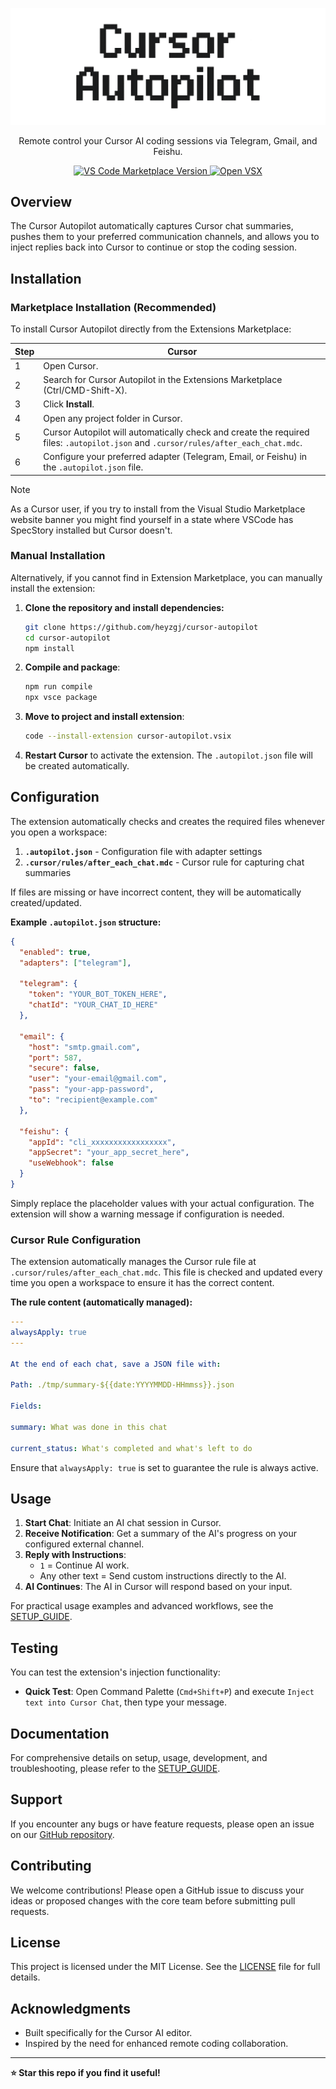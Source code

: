 <p align="center">
  <img src="./autopilot.png" alt="Cursor Autopilot Logo">
</p>
<p align="center">Remote control your Cursor AI coding sessions via Telegram, Gmail, and Feishu.</p>

<p align="center">
  <a href="https://marketplace.visualstudio.com/items?itemName=heyzgj.cursor-autopilot">
    <img src="https://img.shields.io/visual-studio-marketplace/v/heyzgj.cursor-autopilot?label=VS%20Code&color=blue&logo=visual-studio-code&logoColor=white" alt="VS Code Marketplace Version">
  </a>
  <a href="https://open-vsx.org/extension/heyzgj/cursor-autopilot">
    <img src="https://img.shields.io/static/v1?label=Open%20VSX&message=Cursor%20Autopilot&color=blue&style=flat-square&logo=visual-studio-code&logoColor=white" alt="Open VSX">
  </a>
</p>

## Overview

The Cursor Autopilot automatically captures Cursor chat summaries, pushes them to your preferred communication channels, and allows you to inject replies back into Cursor to continue or stop the coding session. 

## Installation

### Marketplace Installation (Recommended)

To install Cursor Autopilot directly from the Extensions Marketplace:

| Step | Cursor |
| --- | --- |
| 1 | Open Cursor. |
| 2 | Search for Cursor Autopilot in the Extensions Marketplace (Ctrl/CMD-Shift-X). |
| 3 | Click **Install**. |
| 4 | Open any project folder in Cursor. |
| 5 | Cursor Autopilot will automatically check and create the required files: `.autopilot.json` and `.cursor/rules/after_each_chat.mdc`. |
| 6 | Configure your preferred adapter (Telegram, Email, or Feishu) in the `.autopilot.json` file. |

> [!NOTE]
> As a Cursor user, if you try to install from the Visual Studio Marketplace website banner you might find yourself in a state where VSCode has SpecStory installed but Cursor doesn't.

### Manual Installation

Alternatively, if you cannot find in Extension Marketplace, you can manually install the extension:

1.  **Clone the repository and install dependencies:**
    ```bash
    git clone https://github.com/heyzgj/cursor-autopilot
    cd cursor-autopilot
    npm install
    ```
2.  **Compile and package**:
    ```bash
    npm run compile
    npx vsce package
    ```
4.  **Move to project and install extension**:
    ```bash
    code --install-extension cursor-autopilot.vsix
    ```
5. **Restart Cursor** to activate the extension. The `.autopilot.json` file will be created automatically.

## Configuration

The extension automatically checks and creates the required files whenever you open a workspace:

1. **`.autopilot.json`** - Configuration file with adapter settings
2. **`.cursor/rules/after_each_chat.mdc`** - Cursor rule for capturing chat summaries

If files are missing or have incorrect content, they will be automatically created/updated.

**Example `.autopilot.json` structure:**

```json
{
  "enabled": true,
  "adapters": ["telegram"],
  
  "telegram": {
    "token": "YOUR_BOT_TOKEN_HERE",
    "chatId": "YOUR_CHAT_ID_HERE"
  },
  
  "email": {
    "host": "smtp.gmail.com",
    "port": 587,
    "secure": false,
    "user": "your-email@gmail.com",
    "pass": "your-app-password",
    "to": "recipient@example.com"
  },
  
  "feishu": {
    "appId": "cli_xxxxxxxxxxxxxxxxx",
    "appSecret": "your_app_secret_here",
    "useWebhook": false
  }
}
```

Simply replace the placeholder values with your actual configuration. The extension will show a warning message if configuration is needed.

### Cursor Rule Configuration

The extension automatically manages the Cursor rule file at `.cursor/rules/after_each_chat.mdc`. This file is checked and updated every time you open a workspace to ensure it has the correct content.

**The rule content (automatically managed):**

```yaml
---
alwaysApply: true
---

At the end of each chat, save a JSON file with:

Path: ./tmp/summary-${{date:YYYYMMDD-HHmmss}}.json

Fields:

summary: What was done in this chat

current_status: What's completed and what's left to do
```

Ensure that `alwaysApply: true` is set to guarantee the rule is always active.

## Usage

1.  **Start Chat**: Initiate an AI chat session in Cursor.
2.  **Receive Notification**: Get a summary of the AI's progress on your configured external channel.
3.  **Reply with Instructions**:
    *   `1` = Continue AI work.
    *   Any other text = Send custom instructions directly to the AI.
4.  **AI Continues**: The AI in Cursor will respond based on your input.

For practical usage examples and advanced workflows, see the [SETUP_GUIDE](docs/SETUP_GUIDE.md).

## Testing

You can test the extension's injection functionality:

*   **Quick Test**: Open Command Palette (`Cmd+Shift+P`) and execute `Inject text into Cursor Chat`, then type your message.

## Documentation

For comprehensive details on setup, usage, development, and troubleshooting, please refer to the [SETUP_GUIDE](docs/SETUP_GUIDE.md).

## Support

If you encounter any bugs or have feature requests, please open an issue on our [GitHub repository](https://github.com/heyzgj/cursor-autopilot/issues).

## Contributing

We welcome contributions! Please open a GitHub issue to discuss your ideas or proposed changes with the core team before submitting pull requests.

## License

This project is licensed under the MIT License. See the [LICENSE](LICENSE) file for full details.

## Acknowledgments

*   Built specifically for the Cursor AI editor.
*   Inspired by the need for enhanced remote coding collaboration.

---

**⭐ Star this repo if you find it useful!**
